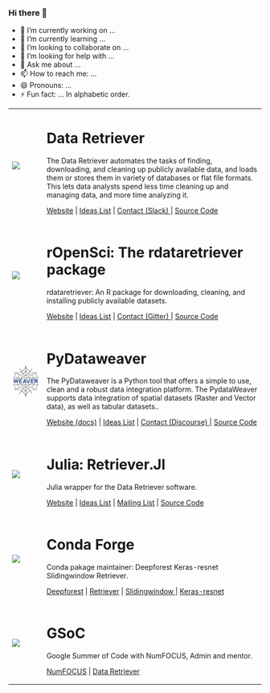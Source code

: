### Hi there 👋

<!--
**henrykironde/henrykironde** is a ✨ _special_ ✨ repository because its `README.md` (this file) appears on your GitHub profile.

Here are some ideas to get you started:
-->


  - 🔭 I’m currently working on ...
  - 🌱 I’m currently learning ...
  - 👯 I’m looking to collaborate on ...
  - 🤔 I’m looking for help with ...
  - 💬 Ask me about ...
  - 📫 How to reach me: ...
  - 😄 Pronouns: ...
  - ⚡ Fun fact: ...
  In alphabetic order.


<table>
  <tr>
    <td>
      <img width="300px" src="https://camo.githubusercontent.com/dbcdb201bef18962c3730df9a5ecc662353e93d9/687474703a2f2f692e696d6775722e636f6d2f7365375474724b2e706e67"/>
    </td>
    <td>
       <h1>Data Retriever</h1>
       <p>
        The Data Retriever automates the tasks of finding, downloading, and cleaning up publicly available data, and loads them or stores them in variety of databases or flat file formats. This lets data analysts spend less time cleaning up and managing data, and more time analyzing it.
       </p>
       <p>
         <a href="https://github.com/weecology/retriever">Website</a> | <a href="https://github.com/weecology/retriever">Ideas List</a> | <a href="https://aiidateam.slack.com/"> Contact (Slack) </a> | <a href="https://github.com/aiidateam/aiida-core">Source Code</a>
       </p>
    </td>
  </tr>

  <tr>
    <td>
      <img width="300px" src="https://docs.ropensci.org/rdataretriever/hexlogo.png"/>
    </td>
    <td>
       <h1>rOpenSci: The rdataretriever package</h1>
       <p>
        rdataretriever: An R package for downloading, cleaning, and installing publicly available datasets.
       </p>
       <p>
         <a href="https://docs.ropensci.org/rdataretriever/">Website</a> | <a href="https://docs.ropensci.org/rdataretriever/">Ideas List</a> | <a href="https://gitter.im/arviz-devs/community"> Contact (Gitter) </a> | <a href="https://github.com/arviz-devs/arviz">Source Code</a>
       </p>
    </td>
  </tr>
  
  <tr>
  <td>
      <img width="300px" src="https://github.com/henrykironde/Logos/blob/master/resource/Weaver_logo.png?raw=true"/>
    </td>
    <td>
       <h1>PyDataweaver</h1>
       <p>
        The PyDataweaver is a Python tool that offers a simple to use, clean and a robust data integration platform. The PydataWeaver supports data integration of spatial datasets (Raster and Vector data), as well as tabular datasets..
       </p>
       <p>
         <a href="https://github.com/weecology/pydataweaver">Website (docs)</a> | <a href="https://github.com/weecology/pydataweaver">Ideas List</a> | <a href="https://github.com/weecology/pydataweaver"> Contact (Discourse) </a> | <a href="https://github.com/weecology/pydataweaver">Source Code</a>
       </p>
    </td>
  </tr>
  
   <tr>
    <td>
      <img width="300px" src="https://upload.wikimedia.org/wikipedia/commons/1/1f/Julia_Programming_Language_Logo.svg"/>
    </td>
    <td>
       <h1>Julia: Retriever.Jl</h1>
       <p>
        Julia wrapper for the Data Retriever software.
       </p>
       <p>
         <a href="https://juliahub.com/ui/Packages/Retriever/9M45d/1.0.0?t=0">Website</a>  | <a href="https://juliahub.com/ui/Packages/Retriever/9M45d/1.0.0?t=0">Ideas List</a> | <a href="https://juliahub.com/ui/Packages/Retriever/9M45d/1.0.0?t=0">Mailing List</a> | <a href="https://juliahub.com/ui/Packages/Retriever/9M45d/1.0.0?t=0">Source Code</a>
       </p>
    </td>
  </tr>

   <tr>
    <td>
      <img width="300px" src="https://avatars2.githubusercontent.com/u/11897326?v=3&s=200"/>
    </td>
    <td>
       <h1>Conda Forge</h1>
       <p>
        Conda pakage maintainer: Deepforest Keras-resnet Slidingwindow Retriever.
       </p>
       <p>
         <a href="https://anaconda.org/conda-forge/deepforest/badges">Deepforest</a>  | <a href="https://anaconda.org/conda-forge/retriever/badges">Retriever</a> | <a href="https://anaconda.org/conda-forge/slidingwindow/badges"> Slidingwindow </a> | <a href="https://anaconda.org/conda-forge/Keras-resnet/badges">Keras-resnet</a>
       </p>
    </td>
  </tr>

   <tr>
    <td>
      <img width="300px" src="https://cdn.shortpixel.ai/spai/w_260+q_lossy+ret_img/https://numfocus.org/wp-content/uploads/2018/01/optNumFocus_LRG.png"/>
    </td>
    <td>
       <h1>GSoC</h1>
       <p>
        Google Summer of Code with NumFOCUS, Admin and mentor.
       </p>
       <p>
         <a href="https://github.com/numfocus/gsoc">NumFOCUS</a>  | <a href="">Data Retriever</a>
       </p>
    </td>
  </tr>
</table>

